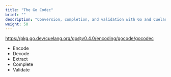 ```yaml
---
title: "The Go Codec"
brief: ""
description: "Conversion, completion, and validation with Go and Cuelang"
weight: 50
---
```


https://pkg.go.dev/cuelang.org/go@v0.4.0/encoding/gocode/gocodec

- Encode
- Decode
- Extract
- Complete
- Validate
